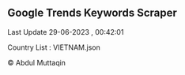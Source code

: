 

## Google Trends Keywords Scraper 
 
Last Update 29-06-2023 , 00:42:01

Country List :
VIETNAM.json



© Abdul Muttaqin 
